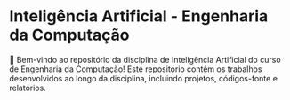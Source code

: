 # Inteligência Artificial - Engenharia da Computação

🤖 Bem-vindo ao repositório da disciplina de Inteligência Artificial do curso de Engenharia da Computação! Este repositório contém os trabalhos desenvolvidos ao longo da disciplina, incluindo projetos, códigos-fonte e relatórios.
